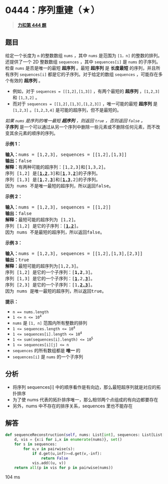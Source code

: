 # 0444：序列重建（★）


> <u>**[力扣第 444 题](https://leetcode.cn/problems/sequence-reconstruction/)**</u>

## 题目

<p>给定一个长度为 <code>n</code> 的整数数组 <code>nums</code> ，其中 <code>nums</code> 是范围为 <code>[1，n]</code> 的整数的排列。还提供了一个 2D 整数数组 <code>sequences</code> ，其中 <code>sequences[i]</code> 是 <code>nums</code> 的子序列。<br />
检查 <code>nums</code> 是否是唯一的最短 <strong>超序列</strong> 。最短 <strong>超序列</strong> 是 <strong>长度最短</strong> 的序列，并且所有序列 <code>sequences[i]</code> 都是它的子序列。对于给定的数组 <code>sequences</code> ，可能存在多个有效的 <strong>超序列</strong> 。</p>

<ul>
<li>例如，对于 <code>sequences = [[1,2],[1,3]]</code> ，有两个最短的 <strong>超序列</strong> ，<code>[1,2,3]</code> 和 <code>[1,3,2]</code> 。</li>
<li>而对于 <code>sequences = [[1,2],[1,3],[1,2,3]]</code> ，唯一可能的最短 <strong>超序列</strong> 是 <code>[1,2,3]</code> 。<code>[1,2,3,4]</code> 是可能的超序列，但不是最短的。</li>
</ul>

<p><em>如果 <code>nums</code> 是序列的唯一最短 <strong>超序列</strong> ，则返回 <code>true</code> ，否则返回 <code>false</code> 。</em><br />
<strong>子序列</strong> 是一个可以通过从另一个序列中删除一些元素或不删除任何元素，而不改变其余元素的顺序的序列。</p>



<p><strong>示例 1：</strong></p>

<pre>
<strong>输入：</strong>nums = [1,2,3], sequences = [[1,2],[1,3]]
<strong>输出：</strong>false
<strong>解释：</strong>有两种可能的超序列：[1,2,3]和[1,3,2]。
序列 [1,2] 是[<u><strong>1,2</strong></u>,3]和[<u><strong>1</strong></u>,3,<u><strong>2</strong></u>]的子序列。
序列 [1,3] 是[<u><strong>1</strong></u>,2,<u><strong>3</strong></u>]和[<u><strong>1,3</strong></u>,2]的子序列。
因为 nums 不是唯一最短的超序列，所以返回false。
</pre>

<p><strong>示例 2：</strong></p>

<pre>
<strong>输入：</strong>nums = [1,2,3], sequences = [[1,2]]
<strong>输出：</strong>false
<strong>解释：</strong>最短可能的超序列为 [1,2]。
序列 [1,2] 是它的子序列：[<u><strong>1,2</strong></u>]。
因为 nums 不是最短的超序列，所以返回false。
</pre>

<p><strong>示例 3：</strong></p>

<pre>
<strong>输入：</strong>nums = [1,2,3], sequences = [[1,2],[1,3],[2,3]]
<strong>输出：</strong>true
<strong>解释：</strong>最短可能的超序列为[1,2,3]。
序列 [1,2] 是它的一个子序列：[<strong>1,2</strong>,3]。
序列 [1,3] 是它的一个子序列：[<u><strong>1</strong></u>,2,<u><strong>3</strong></u>]。
序列 [2,3] 是它的一个子序列：[1,<u><strong>2,3</strong></u>]。
因为 nums 是唯一最短的超序列，所以返回true。</pre>



<p><strong>提示：</strong></p>

<ul>
<li><code>n == nums.length</code></li>
<li><code>1 &lt;= n &lt;= 10<sup>4</sup></code></li>
<li><code>nums</code> 是 <code>[1, n]</code> 范围内所有整数的排列</li>
<li><code>1 &lt;= sequences.length &lt;= 10<sup>4</sup></code></li>
<li><code>1 &lt;= sequences[i].length &lt;= 10<sup>4</sup></code></li>
<li><code>1 &lt;= sum(sequences[i].length) &lt;= 10<sup>5</sup></code></li>
<li><code>1 &lt;= sequences[i][j] &lt;= n</code></li>
<li><code>sequences</code> 的所有数组都是 <strong>唯一 </strong>的</li>
<li><code>sequences[i]</code> 是 <code>nums</code> 的一个子序列</li>
</ul>


## 分析

- 将序列 sequences[i] 中的顺序看作是有向边，那么最短超序列就是对应的拓扑排序
- 为了使 nums 代表的拓扑排序唯一，那么相邻两个点组成的有向边都要存在
- 另外，nums 中不存在的排序关系，sequences 里也不能存在

## 解答

```python
def sequenceReconstruction(self, nums: List[int], sequences: List[List[int]]) -> bool:
	d, vis = {x:i for i,x in enumerate(nums)}, set()
	for s in sequences:
		for u,v in pairwise(s):
			if d.get(u,inf)>=d.get(v,-inf):
				return False
			vis.add((u, v))
	return all(p in vis for p in pairwise(nums))
```
104 ms
